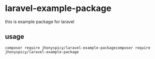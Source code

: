 # laravel-example-package
this is example package for laravel

## usage
```
composer require jhonyspicy/laravel-example-packagecomposer require jhonyspicy/laravel-example-package
```